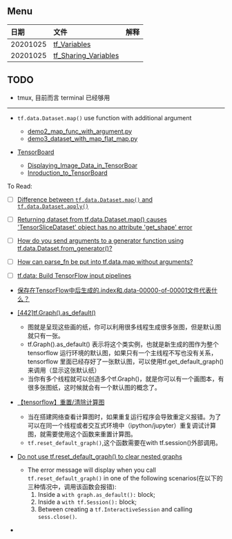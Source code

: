 ## Menu
| 日期 |文件 | 解释 |
| :------------- | :------------- |:------------- |
| 20201025 | [tf_Variables](tf_Variables.md) |  |
| 20201025 | [tf_Sharing_Variables](tf_Sharing_Variables.md) |  |

## TODO
* tmux, 目前而言 terminal 已经够用

---
* `tf.data.Dataset.map()` use function with additional argument
    * [demo2_map_func_with_argument.py](./data/codes/demo2_map_func_with_argument.py)
    * [demo3_dataset_with_map_flat_map.py](./data/codes/demo3_dataset_with_map_flat_map.py)
    
* [TensorBoard](TensorBoard/)
    * [Displaying_Image_Data_in_TensorBoar](TensorBoard/Displaying_Image_Data_in_TensorBoard.md)
    * [Inroduction_to_TensorBoard](TensorBoard/Inroduction_to_TensorBoard.md)



To Read:
- [ ] [Difference between `tf.data.Dataset.map()` and `tf.data.Dataset.apply()`](https://stackoverflow.com/questions/47091726/difference-between-tf-data-dataset-map-and-tf-data-dataset-apply)
- [ ] [Returning dataset from tf.data.Dataset.map() causes 'TensorSliceDataset' object has no attribute 'get_shape' error](https://stackoverflow.com/questions/50809257/returning-dataset-from-tf-data-dataset-map-causes-tensorslicedataset-object)
- [ ] [How do you send arguments to a generator function using tf.data.Dataset.from_generator()?](https://stackoverflow.com/questions/52443273/how-do-you-send-arguments-to-a-generator-function-using-tf-data-dataset-from-gen)
- [ ] [How can parse_fn be put into tf.data.map without arguments? ](https://github.com/tensorflow/tensorflow/issues/23322)
- [ ] [tf.data: Build TensorFlow input pipelines](https://s0www0tensorflow0org.icopy.site/guide/data)


* [保存在TensorFlow中后生成的.index和.data-00000-of-00001文件代表什么？](https://stackoom.com/question/32ufU/%E4%BF%9D%E5%AD%98%E5%9C%A8TensorFlow%E4%B8%AD%E5%90%8E%E7%94%9F%E6%88%90%E7%9A%84-index%E5%92%8C-data-of-%E6%96%87%E4%BB%B6%E4%BB%A3%E8%A1%A8%E4%BB%80%E4%B9%88)

* [[442]tf.Graph().as_default()](https://blog.csdn.net/xc_zhou/article/details/84794226)
  * 图就是呈现这些画的纸，你可以利用很多线程生成很多张图，但是默认图就只有一张。
  * tf.Graph().as_default() 表示将这个类实例，也就是新生成的图作为整个 tensorflow 运行环境的默认图，如果只有一个主线程不写也没有关系，tensorflow 里面已经存好了一张默认图，可以使用tf.get_default_graph()来调用（显示这张默认纸）
  * 当你有多个线程就可以创造多个tf.Graph()，就是你可以有一个画图本，有很多张图纸，这时候就会有一个默认图的概念了。
* [【tensorflow】重置/清除计算图](https://blog.csdn.net/u014636245/article/details/84073239?utm_medium=distribute.pc_relevant.none-task-blog-BlogCommendFromBaidu-3.edu_weight&depth_1-utm_source=distribute.pc_relevant.none-task-blog-BlogCommendFromBaidu-3.edu_weight)
  * 当在搭建网络查看计算图时，如果重复运行程序会导致重定义报错。为了可以在同一个线程或者交互式环境中（ipython/jupyter）重复调试计算图，就需要使用这个函数来重置计算图。
  * `tf.reset_default_graph()`,这个函数需要在with tf.session()外部调用。
* [Do not use tf.reset_default_graph() to clear nested graphs](https://stackoverflow.com/questions/46893824/do-not-use-tf-reset-default-graph-to-clear-nested-graphs)
  * The error message will display when you call `tf.reset_default_graph()` in one of the following scenarios(在以下的三种情况中，调用该函数会报错):
    1. Inside a `with graph.as_default():` block;
    2. Inside a `with tf.Session():` block;
    3. Between creating a `tf.InteractiveSession` and calling `sess.close()`.
* []()

